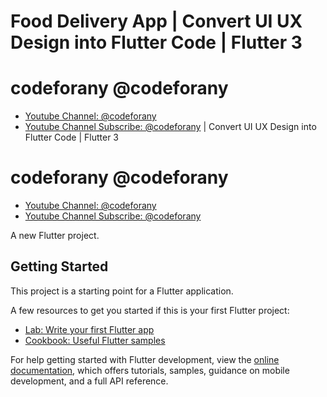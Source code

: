 # Food Delivery App | Convert UI UX Design into Flutter Code | Flutter 3

# codeforany @codeforany

- [Youtube Channel: @codeforany](https://www.youtube.com/channel/UCdQTp9wRK5vAOlEQZf9PHSg)
- [Youtube Channel Subscribe: @codeforany](https://www.youtube.com/channel/UCdQTp9wRK5vAOlEQZf9PHSg?sub_confirmation=1) | Convert UI UX Design into Flutter Code | Flutter 3

# codeforany @codeforany

- [Youtube Channel: @codeforany](https://www.youtube.com/channel/UCdQTp9wRK5vAOlEQZf9PHSg)
- [Youtube Channel Subscribe: @codeforany](https://www.youtube.com/channel/UCdQTp9wRK5vAOlEQZf9PHSg?sub_confirmation=1)

A new Flutter project.

## Getting Started

This project is a starting point for a Flutter application.

A few resources to get you started if this is your first Flutter project:

- [Lab: Write your first Flutter app](https://docs.flutter.dev/get-started/codelab)
- [Cookbook: Useful Flutter samples](https://docs.flutter.dev/cookbook)

For help getting started with Flutter development, view the
[online documentation](https://docs.flutter.dev/), which offers tutorials,
samples, guidance on mobile development, and a full API reference.
